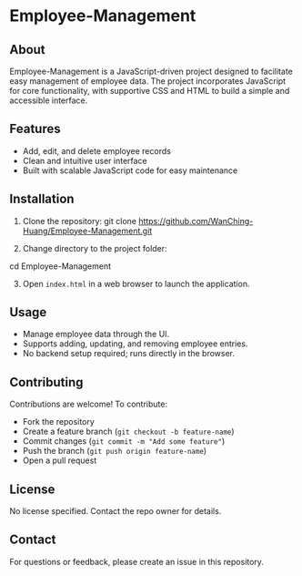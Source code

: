 # Employee-Management

## About
Employee-Management is a JavaScript-driven project designed to facilitate easy management of employee data. The project incorporates JavaScript for core functionality, with supportive CSS and HTML to build a simple and accessible interface.

## Features
- Add, edit, and delete employee records
- Clean and intuitive user interface
- Built with scalable JavaScript code for easy maintenance

## Installation
1. Clone the repository:
git clone https://github.com/WanChing-Huang/Employee-Management.git

2. Change directory to the project folder:  

cd Employee-Management

3. Open `index.html` in a web browser to launch the application.

## Usage
- Manage employee data through the UI.
- Supports adding, updating, and removing employee entries.
- No backend setup required; runs directly in the browser.

## Contributing
Contributions are welcome! To contribute:  
- Fork the repository  
- Create a feature branch (`git checkout -b feature-name`)  
- Commit changes (`git commit -m "Add some feature"`)  
- Push the branch (`git push origin feature-name`)  
- Open a pull request  

## License
No license specified. Contact the repo owner for details.

## Contact
For questions or feedback, please create an issue in this repository.
